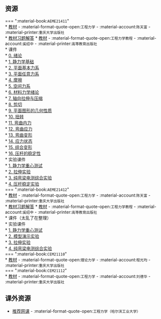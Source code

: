 ## 资源  
=== ":material-book:`AEME21411`"  
    * [教材](https://api.mir6.com/api/lanzou?url=https://cqu-openlib.lanzout.com/i3Sjw23c0vsh&down=true) - :material-format-quote-open:`工程力学` - :material-account:`陈天富` - :material-printer:`重庆大学出版社`  
        * [教材习题解答](https://api.mir6.com/api/lanzou?url=https://cqu-openlib.lanzout.com/iVevG2al1z1g&down=true)
    * [教材](https://api.mir6.com/api/lanzou?url=https://cqu-openlib.lanzout.com/iFICL23mi0qh&down=true) - :material-format-quote-open:`工程力学教程` - :material-account:`奚绍中` - :material-printer:`高等教育出版社`  
    * 课件  
        * [0. 绪论](https://api.mir6.com/api/lanzou?url=https://cqu-openlib.lanzout.com/ik6uj23mi21e&down=true)  
        * [1. 静力学基础](https://api.mir6.com/api/lanzou?url=https://cqu-openlib.lanzout.com/iM8cX23mi28b&down=true)  
        * [2. 平面基本力系](https://api.mir6.com/api/lanzou?url=https://cqu-openlib.lanzout.com/iGel823mi2ad&down=true)  
        * [3. 平面任意力系](https://api.mir6.com/api/lanzou?url=https://cqu-openlib.lanzout.com/iylac23mi2dg&down=true)  
        * [4. 摩擦](https://api.mir6.com/api/lanzou?url=https://cqu-openlib.lanzout.com/io8EG23mi2oh&down=true)  
        * [5. 空间力系](https://api.mir6.com/api/lanzou?url=https://cqu-openlib.lanzout.com/iGtMF23mi30j&down=true)  
        * [6. 材料力学绪论](https://api.mir6.com/api/lanzou?url=https://cqu-openlib.lanzout.com/i0wp023mi3ed&down=true)  
        * [7. 轴向拉伸与压缩](https://api.mir6.com/api/lanzou?url=https://cqu-openlib.lanzout.com/iOhi423mi3nc&down=true)  
        * [8. 剪切](https://api.mir6.com/api/lanzou?url=https://cqu-openlib.lanzout.com/iDSSB23mi3xc&down=true)  
        * [9. 平面图形的几何性质](https://api.mir6.com/api/lanzou?url=https://cqu-openlib.lanzout.com/ioX4e23mi3ze&down=true)  
        * [10. 扭转](https://api.mir6.com/api/lanzou?url=https://cqu-openlib.lanzout.com/iBmCH23mi45a&down=true)  
        * [11. 弯曲内力](https://api.mir6.com/api/lanzou?url=https://cqu-openlib.lanzout.com/iAmtc23mi49e&down=true)  
        * [12. 弯曲应力](https://api.mir6.com/api/lanzou?url=https://cqu-openlib.lanzout.com/iIcxs23mi4fa&down=true)  
        * [13. 弯曲变形](https://api.mir6.com/api/lanzou?url=https://cqu-openlib.lanzout.com/i8RCl23mi4oj&down=true)  
        * [14. 应力状态](https://api.mir6.com/api/lanzou?url=https://cqu-openlib.lanzout.com/ijLPd23mi4wh&down=true)  
        * [15. 组合变形](https://api.mir6.com/api/lanzou?url=https://cqu-openlib.lanzout.com/ipGGO23mi55g&down=true)  
        * [16. 压杆的稳定性](https://api.mir6.com/api/lanzou?url=https://cqu-openlib.lanzout.com/iS7Jd23mi5bc&down=true)  
    * 实验课件  
        * [1. 静力学重心测试](https://api.mir6.com/api/lanzou?url=https://cqu-openlib.lanzout.com/isHPz2c9y8ij&down=true)  
        * [2. 拉伸实验](https://api.mir6.com/api/lanzou?url=https://cqu-openlib.lanzout.com/iEwLP2c9y8md&down=true)  
        * [3. 纯弯梁电测综合实验](https://api.mir6.com/api/lanzou?url=https://cqu-openlib.lanzout.com/i6oPc2c9y8ri&down=true)  
        * [4. 压杆稳定实验](https://api.mir6.com/api/lanzou?url=https://cqu-openlib.lanzout.com/i3Lip2c9y8zg&down=true)  
=== ":material-book:`AEME21412`"  
    * [教材](https://api.mir6.com/api/lanzou?url=https://cqu-openlib.lanzout.com/i3Sjw23c0vsh&down=true) - :material-format-quote-open:`工程力学` - :material-account:`陈天富` - :material-printer:`重庆大学出版社`  
        * [教材习题解答](https://api.mir6.com/api/lanzou?url=https://cqu-openlib.lanzout.com/iVevG2al1z1g&down=true)
    * [教材](https://api.mir6.com/api/lanzou?url=https://cqu-openlib.lanzout.com/iFICL23mi0qh&down=true) - :material-format-quote-open:`工程力学教程` - :material-account:`奚绍中` - :material-printer:`高等教育出版社`  
    * 课件（太乱了在整理）  
    * 实验课件  
        * [1. 静力学重心测试](https://api.mir6.com/api/lanzou?url=https://cqu-openlib.lanzout.com/iFSmx2c9z4qj&down=true)  
        * [2. 模型演示实验](https://api.mir6.com/api/lanzou?url=https://cqu-openlib.lanzout.com/inEDl2c9z4ve&down=true)  
        * [3. 拉伸实验](https://api.mir6.com/api/lanzou?url=https://cqu-openlib.lanzout.com/iYTLx2c9z4zi&down=true)  
        * [4. 纯弯梁电测综合实验](https://api.mir6.com/api/lanzou?url=https://cqu-openlib.lanzout.com/iZOUj2c9z58h&down=true)  
=== ":material-book:`CEM21110`"  
    * [教材](https://api.mir6.com/api/lanzou?url=https://cqu-openlib.lanzout.com/is0JU298boch&down=true) - :material-format-quote-open:`理论力学` - :material-account:`程光均` - :material-printer:`重庆大学出版社`  
=== ":material-book:`CEM21112`"  
    * [教材](https://api.mir6.com/api/lanzou?url=https://cqu-openlib.lanzout.com/iFIoQ28yjyra&down=true) - :material-format-quote-open:`工程力学` - :material-account:`刘德华` - :material-printer:`重庆大学出版社`  
    
## 课外资源
- [推荐网课](https://www.bilibili.com/video/BV1Z7411b7S8) - :material-format-quote-open:`工程力学（哈尔滨工业大学）`